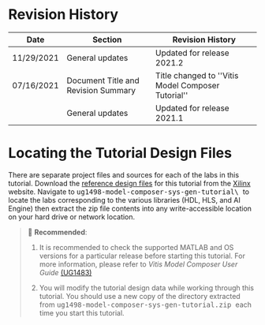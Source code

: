 # Revision History 

| Date | Section | Revision History |
| --- | --- | --- |
| 11/29/2021 | General updates | Updated for release 2021.2 |
| 07/16/2021 | Document Title and Revision Summary | Title changed to ''Vitis Model Composer Tutorial'' |
| | General updates | Updated for release 2021.1 |

# Locating the Tutorial Design Files

There are separate project files and sources for each of the labs in this tutorial. 
Download the [reference design files](https://www.xilinx.com/cgi-bin/docs/ctdoc?cid=54db4b74-c3f6-4c3b-ab2f-8e310c17abeb;d=ug1498-vitis-model-composer-tutorial.zip)
for this tutorial from the [Xilinx](https://www.xilinx.com/) website. Navigate to <samp>ug1498-model-composer-sys-gen-tutorial\ </samp>
to locate the labs corresponding to the various libraries (HDL, HLS, and AI Engine) then extract the zip file contents 
into any write-accessible location on your hard drive or network location.

> 📝 **Recommended**:
> 
> 1. It is recommended to check the supported MATLAB and OS versions for a particular release before starting this tutorial. 
> For more information, please refer to *Vitis Model Composer User Guide* [(UG1483)](https://www.xilinx.com/cgi-bin/docs/rdoc?v=2021.2;d=ug1483-model-composer-sys-gen-user-guide.pdf)
> 
> 2. You will modify the tutorial design data while working through this tutorial. 
> You should use a new copy of the directory extracted from <samp> ug1498-model-composer-sys-gen-tutorial.zip </samp> each time you start this tutorial.

